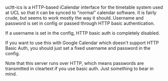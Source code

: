 ucltt-ics is a HTTP-based iCalendar interface for the timetable system used at
UCL so that it can be synced to "normal" calendar software. It is fairly crude,
but seems to work mostly the way it should. Username and password is set in
config or passed through HTTP basic authentication.

If a username is set in the config, HTTP basic auth is completely disabled.

If you want to use this with Google Calendar which doesn't support HTTP Basic
Auth, you should just set a fixed username and password in the config.

Note that this server runs over HTTP, which means passwords are transmitted in
cleartext if you use basic auth. Just something to bear in mind.
